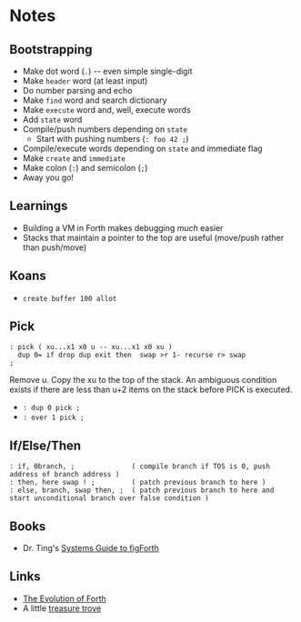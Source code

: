 # Notes

## Bootstrapping

- Make dot word (`.`) -- even simple single-digit
- Make `header` word (at least input)
- Do number parsing and echo
- Make `find` word and search dictionary
- Make `execute` word and, well, execute words
- Add `state` word
- Compile/push numbers depending on `state`
  - Start with pushing numbers (`: foo 42 ;`)
- Compile/execute words depending on `state` and immediate flag
- Make `create` and `immediate`
- Make colon (`:`) and semicolon (`;`)
- Away you go!

## Learnings

- Building a VM in Forth makes debugging *much* easier
- Stacks that maintain a pointer to the top are useful (move/push rather than push/move)

## Koans

- `create buffer 100 allot`

## Pick

```forth
: pick ( xu...x1 x0 u -- xu...x1 x0 xu )
  dup 0= if drop dup exit then  swap >r 1- recurse r> swap
;
```

Remove u. Copy the xu to the top of the stack. An ambiguous condition exists if there are less than u+2 items on the stack before PICK is executed.

- `: dup 0 pick ;`
- `: over 1 pick ;`

## If/Else/Then

```forth
: if, 0branch, ;              ( compile branch if TOS is 0, push address of branch address )
: then, here swap ! ;         ( patch previous branch to here )
: else, branch, swap then, ;  ( patch previous branch to here and start unconditional branch over false condition )
```

## Books

- Dr. Ting's [Systems Guide to figForth](https://www.forth.org/OffeteStore/1010_SystemsGuideToFigForth.pdf)

## Links

- [The Evolution of Forth](https://www.forth.com/resources/forth-programming-language/)
- A little [treasure trove](https://www.complang.tuwien.ac.at/projects/forth.html)